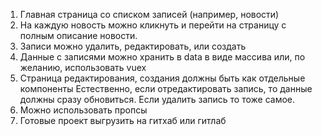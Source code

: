 1. Главная страница со списком записей (например, новости)
2. На каждую новость можно кликнуть и перейти на страницу с полным описание новости.
3. Записи можно удалить, редактировать, или создать
4. Данные с записями можно хранить в data в виде массива или, по желанию, использовать vuex
5. Страница редактирования, создания должны быть как отдельные компоненты
Естественно, если отредактировать запись, то данные должны сразу обновиться. Если удалить запись то тоже самое.
6. Можно использовать пропсы
7. Готовые проект выгрузить на гитхаб или гитлаб

